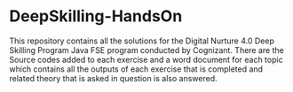 # DeepSkilling-HandsOn

This repository contains all the solutions for the Digital Nurture 4.0 Deep Skilling Program Java FSE program conducted by Cognizant.
There are the Source codes added to each exercise and a  word document for each topic which contains all the outputs of each exercise that is completed and related theory that is asked in question is also answered.


